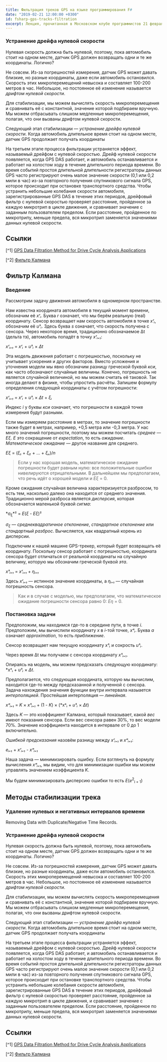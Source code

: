 ```yaml
---
title: Фильтрация треков GPS на языке программирования F#
date: "2019-02-21 12:00:00 +0300"
id: fsharp-gps-tracks-filtration
excerpt: Лекция, прочитанная в Московском клубе программистов 21 февраля 2019 года.
---
```



### Устранение дрейфа нулевой скорости

Нулевая скорость должна быть нулевой, поэтому, пока автомобиль стоит на одном месте, датчик GPS должен возвращать одни и те же координаты. Логично?

Не совсем. Из-за погрешностей измерения, датчик GPS может давать близкие, но разные координаты, даже если автомобиль остановился. Скорость этих микроперемещений невысока и составляет 100-200 метров в час. Небольшое, но постоянное её изменение называется *дрифтом нулевой скорости*.

Для стабилизации, мы можем вычислять скорость микроперемещения и сравнивать её с константной, значение которой подбираем вручную. Мы можем отбрасывать слишком медленные микроперемещения, полагая, что они вызваны дрифтом нулевой скорости.

Следующий этап стабилизации&nbsp;&mdash; *устранение дрейфа нулевой скорости*. Когда автомобиль длительное время стоит на одном месте, датчик GPS продолжает получать координаты

На третьем этапе процесса фильтрации устраняется эффект, называемый дрейфом с нулевой скоростью. Дрейф нулевой скорости появляется, когда GPS DAS работает, и автомобиль останавливается и работает на холостом ходу в течение длительного периода времени. Во время событий простоя длительной длительности регистраторы данных GPS часто регистрируют очень малое значение скорости (0,1 или 0,2 мили в час) из-за повторного получения спутникового сигнала GPS, которое происходит при остановке транспортного средства. Чтобы устранить небольшие колебания скорости автомобиля, зарегистрированные GPS DAS в течение этих периодов, дрейфовый фильтр с нулевой скоростью проверяет расстояние, пройденное за каждую микротрип в цикле движения, и сравнивает значение с заданным пользователем пределом. Если расстояние, пройденное по микротрипу, меньше предела, вся микротрип заменяется значениями данных нулевой скорости.

## Ссылки

[^1] [GPS Data Filtration Method for Drive Cycle Analysis Applications](https://pdfs.semanticscholar.org/3bc3/3f0902565a19a016762ab07ace62a7ca0261.pdf)

[^2] [Фильтр Калмана](https://habr.com/ru/post/166693/)


## Фильтр Калмана

### Введение

Рассмотрим задачу движения автомобиля в одномерном пространстве.

Нам известна координата автомобиля в текущий момент времени, обозначим её *xʳᵢ*. Буква *r* означает, что мы берём реальную (real) координату. Сенсор возвращает нам скорость автомобиля в точке *xʳᵢ*, обозначим её *uˢᵢ*. Здесь буква *s* означает, что скорость получена с сенсора. Через некоторое время, традиционно обозначаемое Δt (дельта тэ), автомобиль попадёт в точку *xʳᵢ₊₁*:

*xʳᵢ₊₁* = *xʳᵢ* + *uˢᵢ* × *Δt*

Эта модель движения работает с погрешностью, поскольку не учитывает ускорения и других факторов. Вместо усложения и уточнения модели мы явно обозначим разницу греческой буквой *кси*, как часто обозначают случайные величины. Конечно, погрешность не является случайной величиной, но мы можем считать её таковой. Так иногда делают в физике, чтобы упростить расчёты. Запишем формулу определения следующей координаты с учётом погрешности:

*xʳᵢ₊₁* = *xʳᵢ* + *uˢᵢ* × *Δt* + *ξᵢ*

Индекс *i* у буквы *кси* означает, что погрешности в каждой точке измерения будут разными.

Если мы измеряем расстояние в метрах, то значение погрешности также будет в метрах, например, +0,5 метра или -0,3 метра. У нас много значений погрешности, поэтому мы можем посчитать *среднее*&nbsp;&mdash; *Eξ*. *E* это сокращение от *expectation*, то есть *ожидание*. *Математическое ожидание*&nbsp;&mdash; другое название для среднего.

*Eξ* = (*ξ₁* + *ξ₂* + ... + *ξₙ*)/*n*

> Если у нас хорошая модель, математическое ожидание погрешности будет равным нулю: все положительные ошибки нивелируются отрицательными. В дальнейшем мы предполагаем, что речь идёт о хорошей модели и *Eξ* = 0.

Кроме ожидания случайная величина характеризиуется разбросом, то есть тем, насколько далеко она находится от среднего значения. Традиционно мерой разброса является *дисперсия*, которая обозначается маленькой буквой *сигма*:

*σ<sub>ξ</sub>*² = *E*(*ξ* - *Eξ*)²

*σ<sub>ξ</sub>*&nbsp;&mdash; *среднеквадратичное отклонение*, *стандартное отклонение* или *стандартный разброс*. Вычисляется, как квадратный корень из дисперсии.

Подключим к нашей машине GPS-трекер, который будет возвращать её координату. Поскольку сенсор работает с погрешностью, координата сенсора будет отличаться от реальной координаты на случайную величину, которую мы обозначим греческой буквой *эта*.

*xˢᵢ₊₁* = *xʳᵢ₊₁* + *ηᵢ₊₁*

Здесь *xʳᵢ₊₁*&nbsp;&mdash; истинное значение координаты, а *ηᵢ₊₁*&nbsp;&mdash; случайная погрешность сенсора.

> Как и в случае с моделью, мы предполагаем, что математическое ожидание погрешности сенсора равно 0: *Eη* = 0.

### Постановка задачи

Предположим, мы находимся где-то в середине пути, в точке *i*. Предположим, мы вычислили координату *x* в *i*-той точке, *xᵃᵢ*.
Буква *a* означает *approximation*, то есть *приближение*.

Сенсор возвращает нам текущую координату *xˢᵢ* и сокрость *uˢᵢ*.

Через время Δt мы получаем с сенсора координату *xˢᵢ₊₁*.

Опираясь на модель, мы можем предсказать следующую координату: *xᵃᵢ + *uˢᵢ* × *Δt*.

Предполагается, что следующая координата, которую мы вычислим, находится где-то между предсказанной и полученной с сенсора. Задача нахождения значения функции внутри интервала назыается *интерполяцией*. Простейшая интерполяция&nbsp;&mdash; *линейная*.

*xᵃᵢ₊₁* = *K* × *xˢᵢ₊₁* + (1 - *K*) × (*xᵃᵢ + *uˢᵢ* × *Δt*)

Здесь *K*&nbsp;&mdash; это коэффициент Калмана, который показывает, какой *вес* имеют показания сенсора. Если вес сенсора равен 30%, то вес модели 70%. Значение коэффициента находится в интервале от 0 до 1 включительно.

*Ошибкой предсказания* назовём разницу между *xʳᵢ₊₁* и *xᵃᵢ₊₁*:

*eᵢ₊₁* + *xʳᵢ₊₁* - *xᵃᵢ₊₁*

Наша задача&nbsp;&mdash; минимизировать ошибку. Если взглянуть на формулу вычисления *xᵃᵢ₊₁*, мы видим, что для минимизации ошибки мы можем управлять значением коэффициента *K*.

Мы будем минимизировать дисперсию ошибки то есть *E*(*e*<sup>2</sup><sub>i + 1</sub>)

## Методы стабилизации трека

### Удаление нулевых и негативных интервалов времени

Removing Data with Duplicate/Negative Time Records.

### Устранение дрейфа нулевой скорости

Нулевая скорость должна быть нулевой, поэтому, пока автомобиль стоит на одном месте, датчик GPS должен возвращать одни и те же координаты. Логично?

Не совсем. Из-за погрешностей измерения, датчик GPS может давать близкие, но разные координаты, даже если автомобиль остановился. Скорость этих микроперемещений невысока и составляет 100-200 метров в час. Небольшое, но постоянное её изменение называется *дрифтом нулевой скорости*.

Для стабилизации, мы можем вычислять скорость микроперемещения и сравнивать её с константной, значение которой подбираем вручную. Мы можем отбрасывать слишком медленные микроперемещения, полагая, что они вызваны дрифтом нулевой скорости.

Следующий этап стабилизации&nbsp;&mdash; *устранение дрейфа нулевой скорости*. Когда автомобиль длительное время стоит на одном месте, датчик GPS продолжает получать координаты

На третьем этапе процесса фильтрации устраняется эффект, называемый дрейфом с нулевой скоростью. Дрейф нулевой скорости появляется, когда GPS DAS работает, и автомобиль останавливается и работает на холостом ходу в течение длительного периода времени. Во время событий простоя длительной длительности регистраторы данных GPS часто регистрируют очень малое значение скорости (0,1 или 0,2 мили в час) из-за повторного получения спутникового сигнала GPS, которое происходит при остановке транспортного средства. Чтобы устранить небольшие колебания скорости автомобиля, зарегистрированные GPS DAS в течение этих периодов, дрейфовый фильтр с нулевой скоростью проверяет расстояние, пройденное за каждую микротрип в цикле движения, и сравнивает значение с заданным пользователем пределом. Если расстояние, пройденное по микротрипу, меньше предела, вся микротрип заменяется значениями данных нулевой скорости.

## Ссылки

[^1] [GPS Data Filtration Method for Drive Cycle Analysis Applications](https://pdfs.semanticscholar.org/3bc3/3f0902565a19a016762ab07ace62a7ca0261.pdf)

[^2] [Фильтр Калмана](https://habr.com/ru/post/166693/)
